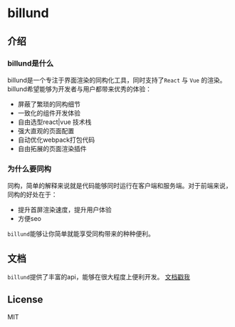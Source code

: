 # billund

## 介绍

### billund是什么

billund是一个专注于界面渲染的同构化工具，同时支持了`React` 与 `Vue` 的渲染。billund希望能够为开发者与用户都带来优秀的体验：

- 屏蔽了繁琐的同构细节
- 一致化的组件开发体验
- 自由选型react|vue 技术栈
- 强大直观的页面配置
- 自动优化webpack打包代码
- 自由拓展的页面渲染插件

### 为什么要同构

同构，简单的解释来说就是代码能够同时运行在客户端和服务端。对于前端来说，同构的好处在于：

- 提升首屏渲染速度，提升用户体验
- 方便seo

`billund`能够让你简单就能享受同构带来的种种便利。

## 文档

`billund`提供了丰富的api，能够在很大程度上便利开发。
[文档戳我](https://robinleej.gitbooks.io/billund-books/content/)

## License

MIT



